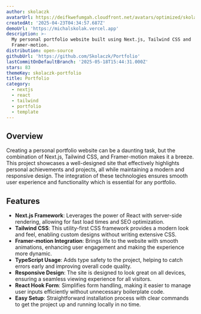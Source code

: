 ```yaml
---
author: skolaczk
avatarUrl: https://deifkwefumgah.cloudfront.net/avatars/optimized/skolaczk-portfolio-avatar-128.webp
createdAt: '2025-04-23T04:34:57.687Z'
demoUrl: 'https://michalskolak.vercel.app'
description: >-
  My personal portfolio website built using Next.js, Tailwind CSS and
  Framer-motion.
distribution: open-source
githubUrl: 'https://github.com/Skolaczk/Portfolio'
lastCommitOnDefaultBranch: '2025-05-18T15:44:31.000Z'
stars: 83
themeKey: skolaczk-portfolio
title: Portfolio
category:
  - nextjs
  - react
  - tailwind
  - portfolio
  - template
---
```

## Overview
Creating a personal portfolio website can be a daunting task, but the combination of Next.js, Tailwind CSS, and Framer-motion makes it a breeze. This project showcases a well-designed site that effectively highlights personal achievements and projects, all while maintaining a modern and responsive design. The integration of these technologies ensures smooth user experience and functionality which is essential for any portfolio.

## Features
- **Next.js Framework**: Leverages the power of React with server-side rendering, allowing for fast load times and SEO optimization.
- **Tailwind CSS**: This utility-first CSS framework provides a modern look and feel, enabling custom designs without writing extensive CSS.
- **Framer-motion Integration**: Brings life to the website with smooth animations, enhancing user engagement and making the experience more dynamic.
- **TypeScript Usage**: Adds type safety to the project, helping to catch errors early and improving overall code quality.
- **Responsive Design**: The site is designed to look great on all devices, ensuring a seamless viewing experience for all visitors.
- **React Hook Form**: Simplifies form handling, making it easier to manage user inputs efficiently without unnecessary boilerplate code.
- **Easy Setup**: Straightforward installation process with clear commands to get the project up and running locally in no time.
